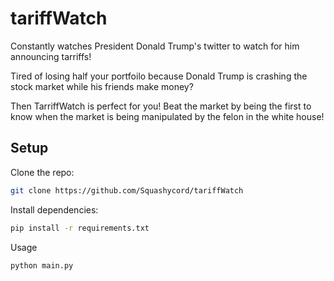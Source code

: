 # tariffWatch
Constantly watches President Donald Trump's twitter to watch for him announcing tarriffs!

Tired of losing half your portfoilo because Donald Trump is crashing the stock market while his friends make money? 

Then TarriffWatch is perfect for you! Beat the market by being the first to know when the market is being manipulated by the felon in the white house!

## Setup

Clone the repo:
 ```bash
 git clone https://github.com/Squashycord/tariffWatch
```
Install dependencies:
 ```bash
pip install -r requirements.txt
```
Usage
 ```bash
python main.py
```
